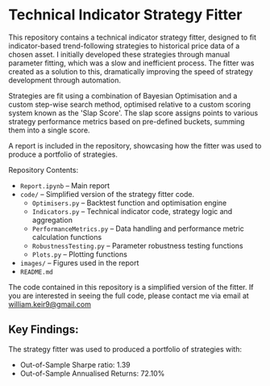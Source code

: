 # Technical Indicator Strategy Fitter

This repository contains a technical indicator strategy fitter, designed to fit indicator-based trend-following strategies to historical price data of a chosen asset. I initially developed these strategies through manual parameter fitting, which was a slow and inefficient process. The fitter was created as a solution to this, dramatically improving the speed of strategy development through automation.

Strategies are fit using a combination of Bayesian Optimisation and a custom step-wise search method, optimised relative to a custom scoring system known as the 'Slap Score'. The slap score assigns points to various strategy performance metrics based on pre-defined buckets, summing them into a single score.

A report is included in the repository, showcasing how the fitter was used to produce a portfolio of strategies.

Repository Contents:
- `Report.ipynb` – Main report
- `code/` – Simplified version of the strategy fitter code.
  - `Optimisers.py` – Backtest function and optimisation engine
  - `Indicators.py` – Technical indicator code, strategy logic and aggregation
  - `PerformanceMetrics.py` –  Data handling and performance metric calculation functions
  - `RobustnessTesting.py` –  Parameter robustness testing functions
  - `Plots.py` – Plotting functions
- `images/` – Figures used in the report
- `README.md`

The code contained in this repository is a simplified version of the fitter. If you are interested in seeing the full code, please contact me via email at william.keir9@gmail.com

## Key Findings:

The strategy fitter was used to produced a portfolio of strategies with:
- Out-of-Sample Sharpe ratio: 1.39
- Out-of-Sample Annualised Returns: 72.10%
